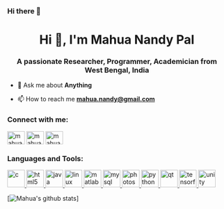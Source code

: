 ### Hi there 👋
<h1 align="center">Hi 👋, I'm Mahua Nandy Pal</h1>
<h3 align="center">A passionate Researcher, Programmer, Academician from West Bengal, India</h3>

- 💬 Ask me about **Anything**

- 📫 How to reach me **mahua.nandy@gmail.com**

<h3 align="left">Connect with me:</h3>
<p align="left">
<a href="https://www.linkedin.com/in/mahua-nandy-pal-6562726a/" target="blank"><img align="center" src="https://cdn.jsdelivr.net/npm/simple-icons@3.0.1/icons/linkedin.svg" alt="mahua nandy pal" height="30" width="40" /></a>
<a href="https://www.facebook.com/mahua.nandy.3/" target="blank"><img align="center" src="https://cdn.jsdelivr.net/npm/simple-icons@3.0.1/icons/facebook.svg" alt="mahua nandy" height="30" width="40" /></a>
<a href="https://www.youtube.com/channel/UCuUVbKu3lBW-WhbkgHD_iyg" target="blank"><img align="center" src="https://cdn.jsdelivr.net/npm/simple-icons@3.0.1/icons/youtube.svg" alt="mahua nandy pal" height="30" width="40" /></a>
</p>

<h3 align="left">Languages and Tools:</h3>
<p align="left"> <a href="https://www.cprogramming.com/" target="_blank"> <img src="https://devicons.github.io/devicon/devicon.git/icons/c/c-original.svg" alt="c" width="40" height="40"/> </a> <a href="https://www.w3.org/html/" target="_blank"> <img src="https://devicons.github.io/devicon/devicon.git/icons/html5/html5-original-wordmark.svg" alt="html5" width="40" height="40"/> </a> <a href="https://www.java.com" target="_blank"> <img src="https://devicons.github.io/devicon/devicon.git/icons/java/java-original-wordmark.svg" alt="java" width="40" height="40"/> </a> <a href="https://www.linux.org/" target="_blank"> <img src="https://devicons.github.io/devicon/devicon.git/icons/linux/linux-original.svg" alt="linux" width="40" height="40"/> </a> <a href="https://www.mathworks.com/" target="_blank"> <img src="https://raw.githubusercontent.com/simple-icons/simple-icons/master/icons/mathworks.svg" alt="matlab" width="40" height="40"/> </a> <a href="https://www.mysql.com/" target="_blank"> <img src="https://devicons.github.io/devicon/devicon.git/icons/mysql/mysql-original-wordmark.svg" alt="mysql" width="40" height="40"/> </a> <a href="https://www.photoshop.com/en" target="_blank"> <img src="https://devicons.github.io/devicon/devicon.git/icons/photoshop/photoshop-plain.svg" alt="photoshop" width="40" height="40"/> </a> <a href="https://www.python.org" target="_blank"> <img src="https://devicons.github.io/devicon/devicon.git/icons/python/python-original.svg" alt="python" width="40" height="40"/> </a> <a href="https://www.qt.io/" target="_blank"> <img src="https://upload.wikimedia.org/wikipedia/commons/0/0b/Qt_logo_2016.svg" alt="qt" width="40" height="40"/> </a> <a href="https://www.tensorflow.org" target="_blank"> <img src="https://www.vectorlogo.zone/logos/tensorflow/tensorflow-icon.svg" alt="tensorflow" width="40" height="40"/> </a> <a href="https://unity.com/" target="_blank"> <img src="https://www.vectorlogo.zone/logos/unity3d/unity3d-icon.svg" alt="unity" width="40" height="40"/> </a> </p>

[![Mahua's github stats](https://github-readme-stats.vercel.app/api?username=MahuaNandyPal)]

